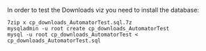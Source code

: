 In order to test the Downloads viz you need to install the database:

    7zip x cp_downloads_AutomatorTest.sql.7z 
    mysqladmin -u root create cp_downloads_AutomatorTest
    mysql -u root cp_downloads_AutomatorTest < cp_downloads_AutomatorTest.sql
